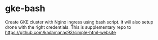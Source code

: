 # gke-bash

Create GKE cluster with Nginx ingress using bash script. It will also setup drone with the right credentials. This is supplementary repo to https://github.com/kadamanas93/simple-html-website
